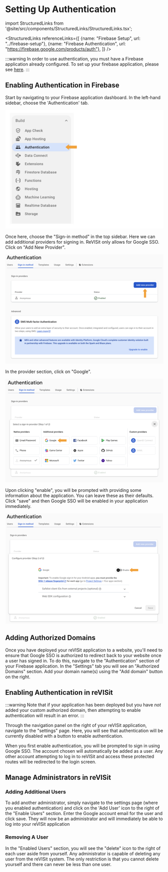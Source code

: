 # Setting Up Authentication

import StructuredLinks from '@site/src/components/StructuredLinks/StructuredLinks.tsx';

<StructuredLinks
    referenceLinks={[
        {name: "Firebase Setup", url: "../firebase-setup"},
        {name: "Firebase Authentication", url: "https://firebase.google.com/products/auth"},
    ]}
/>

:::warning
In order to use authentication, you must have a Firebase application already configured. To set up your firebase application, please see [here](../firebase-setup).
:::

## Enabling Authentication in Firebase

Start by navigating to your Firebase application dashboard. In the left-hand sidebar, choose the 'Authentication' tab.

![Console](./img/auth-1.jpg)

Once here, choose the "Sign-in method" in the top sidebar. Here we can add additional providers for signing in. ReVISit only allows for Google SSO. Click on "Add New Provider".

![Console](./img/auth-2.jpg)

In the provider section, click on "Google".

![Console](./img/auth-3.jpg)

Upon clicking "enable", you will be prompted with providing some information about the application. You can leave these as their defaults. Click "save" and then Google SSO will be enabled in your application immediately.

![Console](./img/auth-4.jpg)

## Adding Authorized Domains

Once you have deployed your reVISit application to a website, you'll need to ensure that Google SSO is authorized to redirect back to your website once a user has signed in. To do this, navigate to the "Authentication" section of your Firebase application. In the "Settings" tab you will see an "Authorized Domains" section. Add your domain name(s) using the "Add domain" button on the right.

## Enabling Authentication in reVISit

:::warning
Note that if your application has been deployed but you have _not_ added your custom authorized domain, then attempting to enable authentication will result in an error.
:::

Through the navigation panel on the right of your reVISit application, navigate to the "settings" page. Here, you will see that authentication will be currently disabled with a button to enable authentication.

When you first enable authentication, you will be prompted to sign in using Google SSO. The account chosen will automatically be added as a user. Any other account attempting to log in to reVISit and access these protected routes will be redirected to the login screen.

## Manage Administrators in reVISit

### Adding Additional Users

To add another administrator, simply navigate to the settings page (where you enabled authentication) and click on the 'Add User' icon to the right of the "Enable Users" section. Enter the Google account email for the user and click save. They will now be an administrator and will immediately be able to log into your reVISit application

### Removing A User

In the "Enabled Users" section, you will see the "delete" icon to the right of each user aside from yourself. Any administrator is capable of deleting any user from the reVISit system. The only restriction is that you cannot delete yourself and there can never be less than one user.
